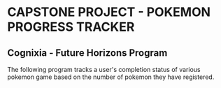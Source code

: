 # CAPSTONE PROJECT - POKEMON PROGRESS TRACKER
## Cognixia - Future Horizons Program

The following program tracks a user's completion status of various pokemon game based on the number of pokemon they have registered.